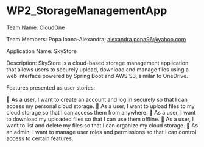 # WP2_StorageManagementApp

Team Name: CloudOne

Team Members: Popa Ioana-Alexandra; alexandra.popa96@yahoo.com

Application Name: SkyStore

Description: SkyStore is a cloud-based storage management application that allows users to securely upload, download and manage files using a web interface powered by Spring Boot and AWS S3, similar to OneDrive. 

Features presented as user stories:

	As a user, I want to create an account and log in securely so that I can access my personal cloud storage. 
	As a user, I want to upload files to my cloud storage so that I can access them from anywhere. 
	As a user, I want to download my uploaded files so that I can use them offline. 
	As a user, I want to list and delete my files so that I can organize my cloud storage. 
	As an admin, I want to manage user roles and permissions so that I can control access to certain features. 
